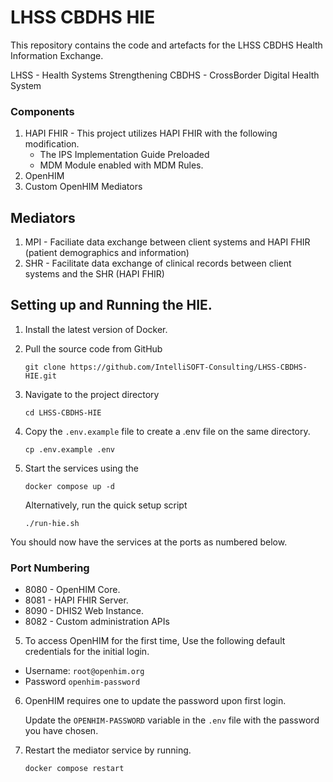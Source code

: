 # LHSS CBDHS HIE

This repository contains the code and artefacts for the LHSS CBDHS Health Information Exchange.

LHSS - Health Systems Strengthening
CBDHS - CrossBorder Digital Health System

### Components

1. HAPI FHIR - This project utilizes HAPI FHIR with the following modification.
   - The IPS Implementation Guide Preloaded
   - MDM Module enabled with MDM Rules.
2. OpenHIM
3. Custom OpenHIM Mediators


## Mediators


1. MPI - Faciliate data exchange between client systems and HAPI FHIR (patient demographics and information)
2. SHR - Facilitate data exchange of clinical records between client systems and the SHR (HAPI FHIR)


## Setting up and Running the HIE.

1. Install the latest version of Docker.

2. Pull the source code from GitHub

    ```git clone https://github.com/IntelliSOFT-Consulting/LHSS-CBDHS-HIE.git```

3. Navigate to the project directory
   
   ```cd LHSS-CBDHS-HIE```

4. Copy the `.env.example` file to create a .env file on the same directory.
   
   ```cp .env.example .env```


5. Start the services using the 
 
   ```docker compose up -d```

   Alternatively, run the quick setup script

   ```./run-hie.sh ```

You should now have the services at the ports as numbered below.

### Port Numbering

- 8080 - OpenHIM Core.
- 8081 - HAPI FHIR Server.
- 8090 - DHIS2 Web Instance.
- 8082 - Custom administration APIs


5. To access OpenHIM for the first time, Use the following default credentials for the initial login.

- Username: `root@openhim.org`
- Password `openhim-password`


6. OpenHIM requires one to update the password upon first login.
   
    Update the `OPENHIM-PASSWORD` variable in the `.env` file with the password you have chosen.


7. Restart the mediator service by running.
    
    ```docker compose restart```